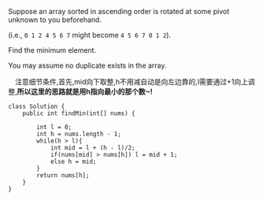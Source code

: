 Suppose an array sorted in ascending order is rotated at some pivot unknown to you beforehand.

(i.e., `0 1 2 4 5 6 7` might become `4 5 6 7 0 1 2`).

Find the minimum element.

You may assume no duplicate exists in the array.

&emsp;注意细节条件,首先,mid向下取整,h不用减自动是向左边靠的,l需要通过+1向上调整,**所以这里的思路就是用h指向最小的那个数~!**

```
class Solution {
    public int findMin(int[] nums) {
        
        int l = 0;
        int h = nums.length - 1;
        while(h > l){
            int mid = l + (h - l)/2;
            if(nums[mid] > nums[h]) l = mid + 1;
            else h = mid;
        }
        return nums[h];
    }
}
```